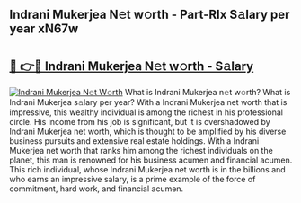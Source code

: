 ## Indrani Mukerjea N𝚎t w𝚘rth - Part-RIx S𝚊lary per year xN67w

# <h2><a href="http://gc1s8x.nevu.top/?p=Indrani+Mukerjea">🔗 👉🔴 Indrani Mukerjea N𝚎t w𝚘rth - S𝚊lary</a></h2>

[![Indrani Mukerjea N𝚎t W𝚘rth](https://i.imgur.com/Oavwk0R.jpeg)](http://gc1s8x.nevu.top/?p=Indrani+Mukerjea)
What is Indrani Mukerjea n𝚎t w𝚘rth? What is Indrani Mukerjea s𝚊lary per year?
With a Indrani Mukerjea net worth that is impressive, this wealthy individual is among the richest in his professional circle. His income from his job is significant, but it is overshadowed by Indrani Mukerjea net worth, which is thought to be amplified by his diverse business pursuits and extensive real estate holdings. With a Indrani Mukerjea net worth that ranks him among the richest individuals on the planet, this man is renowned for his business acumen and financial acumen. This rich individual, whose Indrani Mukerjea net worth is in the billions and who earns an impressive salary, is a prime example of the force of commitment, hard work, and financial acumen.
